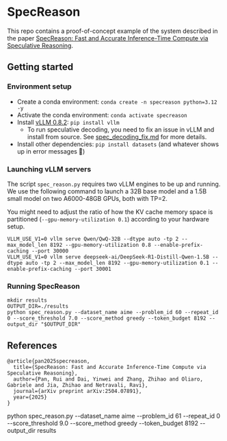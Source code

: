 # SpecReason

This repo contains a proof-of-concept example of the system described in the paper [SpecReason: Fast and Accurate Inference-Time Compute via Speculative Reasoning](https://arxiv.org/abs/2504.07891).


## Getting started

### Environment setup

- Create a conda environment: `conda create -n specreason python=3.12 -y`
- Activate the conda environment: `conda activate specreason`
- Install [vLLM 0.8.2](https://docs.vllm.ai/en/v0.8.2/getting_started/installation/gpu.html): `pip install vllm`
    - To run speculative decoding, you need to fix an issue in vLLM and install from source. See [spec_decoding_fix.md](spec_decoding_fix.md) for more details.
- Install other dependencies: `pip install datasets` (and whatever shows up in error messages 🙂)

### Launching vLLM servers

The script `spec_reason.py` requires two vLLM engines to be up and running. We use the following command to launch a 32B base model and a 1.5B small model on two A6000-48GB GPUs, both with TP=2.

You might need to adjust the ratio of how the KV cache memory space is partitioned (`--gpu-memory-utilization 0.1`) according to your hardware setup.

```shell
VLLM_USE_V1=0 vllm serve Qwen/QwQ-32B --dtype auto -tp 2 --max_model_len 8192 --gpu-memory-utilization 0.8 --enable-prefix-caching --port 30000
VLLM_USE_V1=0 vllm serve deepseek-ai/DeepSeek-R1-Distill-Qwen-1.5B --dtype auto -tp 2 --max_model_len 8192 --gpu-memory-utilization 0.1 --enable-prefix-caching --port 30001
```

### Running SpecReason

```
mkdir results
OUTPUT_DIR=./results
python spec_reason.py --dataset_name aime --problem_id 60 --repeat_id 0 --score_threshold 7.0 --score_method greedy --token_budget 8192 --output_dir "$OUTPUT_DIR"
```

## References

```
@article{pan2025specreason,
  title={SpecReason: Fast and Accurate Inference-Time Compute via Speculative Reasoning},
  author={Pan, Rui and Dai, Yinwei and Zhang, Zhihao and Oliaro, Gabriele and Jia, Zhihao and Netravali, Ravi},
  journal={arXiv preprint arXiv:2504.07891},
  year={2025}
}
```

 python spec_reason.py --dataset_name aime --problem_id 61 --repeat_id 0 --score_threshold 9.0 --score_method greedy --token_budget 8192 --output_dir results
